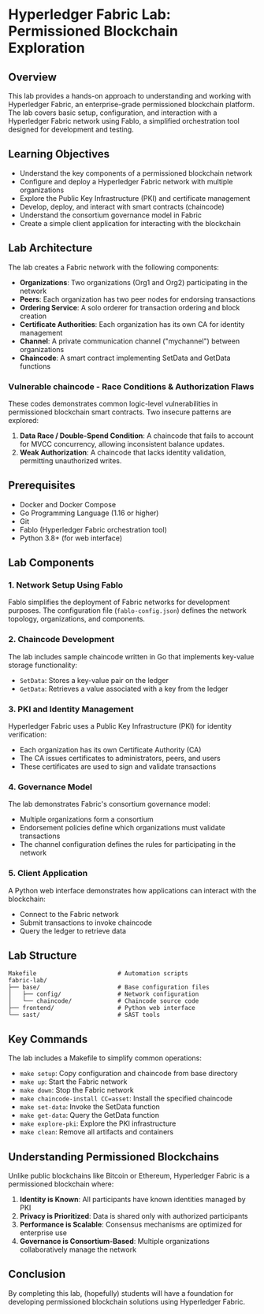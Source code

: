 # Hyperledger Fabric Lab: Permissioned Blockchain Exploration

## Overview

This lab provides a hands-on approach to understanding and working with Hyperledger Fabric, an enterprise-grade permissioned blockchain platform. The lab covers basic setup, configuration, and interaction with a Hyperledger Fabric network using Fablo, a simplified orchestration tool designed for development and testing.

## Learning Objectives

- Understand the key components of a permissioned blockchain network
- Configure and deploy a Hyperledger Fabric network with multiple organizations
- Explore the Public Key Infrastructure (PKI) and certificate management
- Develop, deploy, and interact with smart contracts (chaincode)
- Understand the consortium governance model in Fabric
- Create a simple client application for interacting with the blockchain

## Lab Architecture

The lab creates a Fabric network with the following components:

- **Organizations**: Two organizations (Org1 and Org2) participating in the network
- **Peers**: Each organization has two peer nodes for endorsing transactions
- **Ordering Service**: A solo orderer for transaction ordering and block creation
- **Certificate Authorities**: Each organization has its own CA for identity management
- **Channel**: A private communication channel ("mychannel") between organizations
- **Chaincode**: A smart contract implementing SetData and GetData functions

### Vulnerable chaincode - Race Conditions & Authorization Flaws

These codes demonstrates common logic-level vulnerabilities in permissioned blockchain smart contracts. Two insecure patterns are explored:

1. **Data Race / Double-Spend Condition**: A chaincode that fails to account for MVCC concurrency, allowing inconsistent balance updates.
2. **Weak Authorization**: A chaincode that lacks identity validation, permitting unauthorized writes.

## Prerequisites

- Docker and Docker Compose
- Go Programming Language (1.16 or higher)
- Git
- Fablo (Hyperledger Fabric orchestration tool)
- Python 3.8+ (for web interface)

## Lab Components

### 1. Network Setup Using Fablo

Fablo simplifies the deployment of Fabric networks for development purposes. The configuration file (`fablo-config.json`) defines the network topology, organizations, and components.

### 2. Chaincode Development

The lab includes sample chaincode written in Go that implements key-value storage functionality:

- `SetData`: Stores a key-value pair on the ledger
- `GetData`: Retrieves a value associated with a key from the ledger

### 3. PKI and Identity Management

Hyperledger Fabric uses a Public Key Infrastructure (PKI) for identity verification:

- Each organization has its own Certificate Authority (CA)
- The CA issues certificates to administrators, peers, and users
- These certificates are used to sign and validate transactions

### 4. Governance Model

The lab demonstrates Fabric's consortium governance model:

- Multiple organizations form a consortium
- Endorsement policies define which organizations must validate transactions
- The channel configuration defines the rules for participating in the network

### 5. Client Application

A Python web interface demonstrates how applications can interact with the blockchain:

- Connect to the Fabric network
- Submit transactions to invoke chaincode
- Query the ledger to retrieve data

## Lab Structure

```
Makefile                       # Automation scripts
fabric-lab/
├── base/                      # Base configuration files
│   ├── config/                # Network configuration
│   └── chaincode/             # Chaincode source code
├── frontend/                  # Python web interface
└── sast/                      # SAST tools
```

## Key Commands

The lab includes a Makefile to simplify common operations:

- `make setup`: Copy configuration and chaincode from base directory
- `make up`: Start the Fabric network
- `make down`: Stop the Fabric network
- `make chaincode-install CC=asset`: Install the specified chaincode
- `make set-data`: Invoke the SetData function
- `make get-data`: Query the GetData function
- `make explore-pki`: Explore the PKI infrastructure
- `make clean`: Remove all artifacts and containers

## Understanding Permissioned Blockchains

Unlike public blockchains like Bitcoin or Ethereum, Hyperledger Fabric is a permissioned blockchain where:

1. **Identity is Known**: All participants have known identities managed by PKI
2. **Privacy is Prioritized**: Data is shared only with authorized participants
3. **Performance is Scalable**: Consensus mechanisms are optimized for enterprise use
4. **Governance is Consortium-Based**: Multiple organizations collaboratively manage the network

## Conclusion

By completing this lab, (hopefully) students will have a foundation for 
developing permissioned blockchain solutions using Hyperledger Fabric.